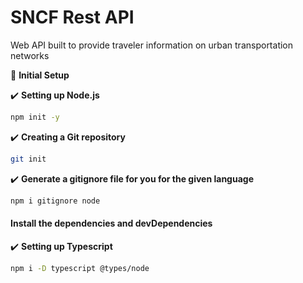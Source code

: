 # SNCF Rest API

Web API built to provide traveler information on urban transportation networks

:open_book: **Initial Setup**

:heavy_check_mark: **Setting up Node.js**

```sh
npm init -y
```

:heavy_check_mark: **Creating a Git repository**

```sh
git init
```

:heavy_check_mark: **Generate a gitignore file for you for the given language**

```sh
npm i gitignore node
```

#### Install the dependencies and devDependencies

:heavy_check_mark: **Setting up Typescript**

```sh
npm i -D typescript @types/node
```
